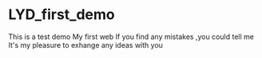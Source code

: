 # LYD_first_demo
This is a test demo
My first web
If you find any mistakes ,you could tell me
It's my pleasure to exhange any ideas with you
